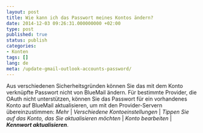 ```yaml
---
layout: post
title: Wie kann ich das Passwort meines Kontos ändern?
date: 2014-12-03 09:26:31.000000000 +02:00
type: post
published: true
status: publish
categories:
- Konten
tags: []
lang: de
meta: /update-gmail-outlook-accounts-password/
---
```


Aus verschiedenen Sicherheitsgründen können Sie das mit dem Konto verknüpfte Passwort nicht von BlueMail ändern. Für bestimmte Provider, die OAuth nicht unterstützen, können Sie das Passwort für ein vorhandenes Konto auf BlueMail aktualisieren, um mit den Provider-Servern übereinzustimmen:  *Mehr* \| *Verschiedene Kontoeinstellungen* \| *Tippen Sie auf das Konto, das Sie aktualisieren möchten* \| *Konto bearbeiten* \| ***Kennwort aktualisieren***.
